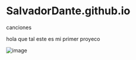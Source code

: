 # SalvadorDante.github.io
canciones 

hola que tal este es mi primer proyeco

![image](https://user-images.githubusercontent.com/86443711/216870522-8784b708-0ee5-4393-ac8e-021e235a32f3.png)

